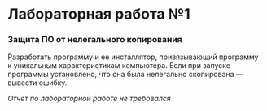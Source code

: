 # Лабораторная работа №1
### Защита ПО от нелегального копирования

Разработать программу и ее инсталлятор, привязывающий программу к уникальным характеристикам компьютера. Если при запуске программы установлено, что она была нелегально скопирована — вывести ошибку.

*Отчет по лабораторной работе не требовался*
